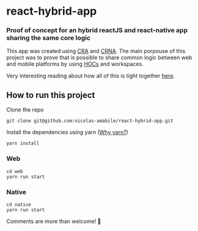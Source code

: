 # react-hybrid-app
### Proof of concept for an hybrid reactJS and react-native app sharing the same core logic
This app was created using [CRA](https://github.com/facebookincubator/create-react-app) and [CRNA](https://github.com/react-community/create-react-native-app). 
The main porpouse of this project was to prove that is possible to share common logic between web and mobile platforms by using [HOCs](https://reactjs.org/docs/higher-order-components.html) and workspaces.

Very interesting reading about how all of this is tight together [here](https://medium.com/viewsdx/how-to-use-yarn-workspaces-with-create-react-app-and-create-react-native-app-expo-to-share-common-ea27bc4bad62).

## How to run this project
Clone the repo
```
git clone git@github.com:nicolas-amabile/react-hybrid-app.git
```
Install the dependencies using yarn ([Why yarn?](https://yarnpkg.com/blog/2017/08/02/introducing-workspaces/))
```
yarn install
```

### Web
```
cd web
yarn run start
```

### Native
```
cd native
yarn run start
```
 
 Comments are more than welcome! 🎉
